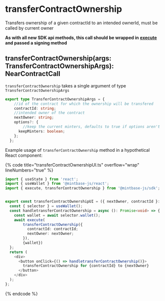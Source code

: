 # transferContractOwnership

Transfers ownership of a given contractId to an intended ownerId, must be called by current owner

**As with all new SDK api methods, this call should be wrapped in** [**execute**](../../../mintbase-sdk-ref/packages/sdk/src/#execute) **and passed a signing method**

## transferContractOwnership(args: TransferContractOwnershipArgs): NearContractCall

`transferContractOwnership` takes a single argument of type `TransferContractOwnershipArgs`

```typescript
export type TransferContractOwnershipArgs = {
    //id of the contract for which the ownership will be transfered
    contractId: string;
    //intended owner of the contract
    nextOwner: string;
    options?: {
        //keep the current minters, defaults to true if options aren't given
      keepMinters: boolean;
    };
  };
```

Example usage of `transferContractOwnership` method in a hypothetical React component:

{% code title="transferContractOwnershipUI.ts" overflow="wrap" lineNumbers="true" %}
```typescript
import { useState } from 'react';
import { useWallet } from '@mintbase-js/react';
import { execute, transferContractOwnership } from '@mintbase-js/sdk';


export const transferContractOwnershipUI = ({ nextOwner, contractId }: any) => {
  const { selector } = useWallet();
  const handletransferContractOwnership = async (): Promise<void> => {
    const wallet = await selector.wallet();
    await execute(
        transferContractOwnership({
          contractId: contractId;
          nextOwner: nextOwner;
        }),
        {wallet})
  };
  return (
    <div>
      <button onClick={() => handletransferContractOwnership()}>
        transferContractOwnership for {contractId} to {nextOwner}
      </button>
    </div>
  );
};
```
{% endcode %}
